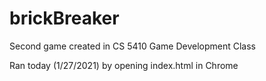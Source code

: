 # brickBreaker

Second game created in CS 5410 Game Development Class

Ran today (1/27/2021) by opening index.html in Chrome
